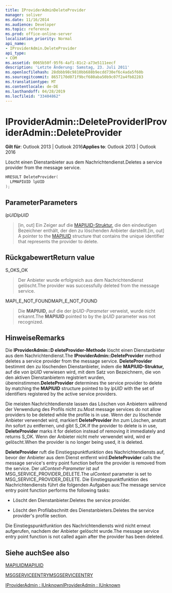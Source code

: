 ```yaml
---
title: IProviderAdminDeleteProvider
manager: soliver
ms.date: 11/16/2014
ms.audience: Developer
ms.topic: reference
ms.prod: office-online-server
localization_priority: Normal
api_name:
- IProviderAdmin.DeleteProvider
api_type:
- COM
ms.assetid: 0065b50f-95f6-4af1-81c2-a73e5111eecf
description: 'Letzte Änderung: Samstag, 23. Juli 2011'
ms.openlocfilehash: 28dbbb98c9810bb688b9ecdd730ef6c4ada5f60b
ms.sourcegitcommit: 8657170d071f9bcf680aba50b9c07f2a4fb82283
ms.translationtype: MT
ms.contentlocale: de-DE
ms.lasthandoff: 04/28/2019
ms.locfileid: "33404862"
---
```

# <a name="iprovideradmindeleteprovider"></a><span data-ttu-id="81459-103">IProviderAdmin::DeleteProvider</span><span class="sxs-lookup"><span data-stu-id="81459-103">IProviderAdmin::DeleteProvider</span></span>

  
  
<span data-ttu-id="81459-104">**Gilt für**: Outlook 2013 | Outlook 2016</span><span class="sxs-lookup"><span data-stu-id="81459-104">**Applies to**: Outlook 2013 | Outlook 2016</span></span> 
  
<span data-ttu-id="81459-105">Löscht einen Dienstanbieter aus dem Nachrichtendienst.</span><span class="sxs-lookup"><span data-stu-id="81459-105">Deletes a service provider from the message service.</span></span>
  
```cpp
HRESULT DeleteProvider(
  LPMAPIUID lpUID
);
```

## <a name="parameters"></a><span data-ttu-id="81459-106">Parameter</span><span class="sxs-lookup"><span data-stu-id="81459-106">Parameters</span></span>

 <span data-ttu-id="81459-107">_lpUID_</span><span class="sxs-lookup"><span data-stu-id="81459-107">_lpUID_</span></span>
  
> <span data-ttu-id="81459-108">[in, out] Ein Zeiger auf die [MAPIUID-Struktur,](mapiuid.md) die den eindeutigen Bezeichner enthält, der den zu löschenden Anbieter darstellt.</span><span class="sxs-lookup"><span data-stu-id="81459-108">[in, out] A pointer to the [MAPIUID](mapiuid.md) structure that contains the unique identifier that represents the provider to delete.</span></span> 
    
## <a name="return-value"></a><span data-ttu-id="81459-109">Rückgabewert</span><span class="sxs-lookup"><span data-stu-id="81459-109">Return value</span></span>

<span data-ttu-id="81459-110">S_OK</span><span class="sxs-lookup"><span data-stu-id="81459-110">S_OK</span></span> 
  
> <span data-ttu-id="81459-111">Der Anbieter wurde erfolgreich aus dem Nachrichtendienst gelöscht.</span><span class="sxs-lookup"><span data-stu-id="81459-111">The provider was successfully deleted from the message service.</span></span>
    
<span data-ttu-id="81459-112">MAPI_E_NOT_FOUND</span><span class="sxs-lookup"><span data-stu-id="81459-112">MAPI_E_NOT_FOUND</span></span> 
  
> <span data-ttu-id="81459-113">Die **MAPIUID,** auf die der  _lpUID-Parameter_ verweist, wurde nicht erkannt.</span><span class="sxs-lookup"><span data-stu-id="81459-113">The **MAPIUID** pointed to by the  _lpUID_ parameter was not recognized.</span></span> 
    
## <a name="remarks"></a><span data-ttu-id="81459-114">Hinweise</span><span class="sxs-lookup"><span data-stu-id="81459-114">Remarks</span></span>

<span data-ttu-id="81459-115">Die **IProviderAdmin::D eleteProvider-Methode** löscht einen Dienstanbieter aus dem Nachrichtendienst.</span><span class="sxs-lookup"><span data-stu-id="81459-115">The **IProviderAdmin::DeleteProvider** method deletes a service provider from the message service.</span></span> <span data-ttu-id="81459-116">**DeleteProvider** bestimmt den zu löschenden Dienstanbieter, indem die **MAPIUID-Struktur,** auf die  _von lpUID_ verwiesen wird, mit dem Satz von Bezeichnern, die von den aktiven Dienstanbietern registriert wurden, übereinstimmen.</span><span class="sxs-lookup"><span data-stu-id="81459-116">**DeleteProvider** determines the service provider to delete by matching the **MAPIUID** structure pointed to by  _lpUID_ with the set of identifiers registered by the active service providers.</span></span> 
  
<span data-ttu-id="81459-117">Die meisten Nachrichtendienste lassen das Löschen von Anbietern während der Verwendung des Profils nicht zu.</span><span class="sxs-lookup"><span data-stu-id="81459-117">Most message services do not allow providers to be deleted while the profile is in use.</span></span> <span data-ttu-id="81459-118">Wenn der zu löschende Anbieter verwendet wird, markiert **DeleteProvider** ihn zum Löschen, anstatt ihn sofort zu entfernen, und gibt S_OK.</span><span class="sxs-lookup"><span data-stu-id="81459-118">If the provider to delete is in use, **DeleteProvider** marks it for deletion instead of removing it immediately and returns S_OK.</span></span> <span data-ttu-id="81459-119">Wenn der Anbieter nicht mehr verwendet wird, wird er gelöscht.</span><span class="sxs-lookup"><span data-stu-id="81459-119">When the provider is no longer being used, it is deleted.</span></span> 
  
 <span data-ttu-id="81459-120">**DeleteProvider** ruft die Einstiegspunktfunktion des Nachrichtendiensts auf, bevor der Anbieter aus dem Dienst entfernt wird.</span><span class="sxs-lookup"><span data-stu-id="81459-120">**DeleteProvider** calls the message service's entry point function before the provider is removed from the service.</span></span> <span data-ttu-id="81459-121">Der  _ulContext-Parameter_ ist auf MSG_SERVICE_PROVIDER_DELETE.</span><span class="sxs-lookup"><span data-stu-id="81459-121">The  _ulContext_ parameter is set to MSG_SERVICE_PROVIDER_DELETE.</span></span> <span data-ttu-id="81459-122">Die Einstiegspunktfunktion des Nachrichtendiensts führt die folgenden Aufgaben aus:</span><span class="sxs-lookup"><span data-stu-id="81459-122">The message service entry point function performs the following tasks:</span></span> 
  
- <span data-ttu-id="81459-123">Löscht den Dienstanbieter.</span><span class="sxs-lookup"><span data-stu-id="81459-123">Deletes the service provider.</span></span>
    
- <span data-ttu-id="81459-124">Löscht den Profilabschnitt des Dienstanbieters.</span><span class="sxs-lookup"><span data-stu-id="81459-124">Deletes the service provider's profile section.</span></span>
    
<span data-ttu-id="81459-125">Die Einstiegspunktfunktion des Nachrichtendiensts wird nicht erneut aufgerufen, nachdem der Anbieter gelöscht wurde.</span><span class="sxs-lookup"><span data-stu-id="81459-125">The message service entry point function is not called again after the provider has been deleted.</span></span>
  
## <a name="see-also"></a><span data-ttu-id="81459-126">Siehe auch</span><span class="sxs-lookup"><span data-stu-id="81459-126">See also</span></span>



[<span data-ttu-id="81459-127">MAPIUID</span><span class="sxs-lookup"><span data-stu-id="81459-127">MAPIUID</span></span>](mapiuid.md)
  
[<span data-ttu-id="81459-128">MSGSERVICEENTRY</span><span class="sxs-lookup"><span data-stu-id="81459-128">MSGSERVICEENTRY</span></span>](msgserviceentry.md)
  
[<span data-ttu-id="81459-129">IProviderAdmin : IUnknown</span><span class="sxs-lookup"><span data-stu-id="81459-129">IProviderAdmin : IUnknown</span></span>](iprovideradminiunknown.md)

